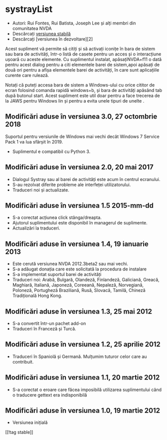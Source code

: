 # systrayList #

*   Autori: Rui Fontes, Rui Batista, Joseph Lee și alți membri din
    comunitatea NVDA
*   Descărcați [versiunea stabilă][1]
*   Descărcați [versiunea în dezvoltare][2]

Acest supliment vă permite să citiți și să activați iconițe în bara de
sistem sau bara de activități, într-o listă de casete pentru un acces și o
interacțiune ușoară cu aceste elemente. Cu suplimentul instalat,
apăsațiNVDA+f11 o dată pentru acest dialog pentru a citi elementele barei de
sistem,apoi apăsați de două ori pentru a afișa elementele barei de
activități, în care sunt aplicațiile curente care rulează.

Notați că puteți accesa bara de sistem a Windows-ului cu orice cititor de
ecran folosind comanda rapidă windows+b, și bara de activități apăsând tab
după butonul start. Acest supliment este util doar pentru a face trecerea de
la JAWS pentru Windows lin și pentru a evita unele tipuri de unelte .

## Modificări aduse în versiunea 3.0, 27 octombrie 2018 ##

Suportul pentru versiunile de Windows mai vechi decât Windows 7 Service Pack
1 va lua sfârșit în 2019.

* Suplimentul e compatibil cu Python 3.

## Modificări aduse în versiunea 2.0, 20 mai 2017 ##

* Dialogul Systray sau al barei de activități este acum în centrul
  ecranului.
* S-au rezolvat diferite probleme ale interfeței utilizatorului.
* Traduceri noi și actualizate.

## Modificări aduse în versiunea 1.5 2015-mm-dd ##

* S-a corectat acțiunea click stânga/dreapta.
* Ajutorul suplimentului este disponibil în managerul de suplimente.
* Actualizări la traduceri.

## Modificări aduse în versiunea 1.4, 19 ianuarie 2013 ##

* Este cerută versiunea NVDA 2012.3beta2 sau mai vechi.
* S-a adăugat donația care este solicitată la procedura de instalare
* S-a implementat suportul barei de activități
* Traduceri noi: Arabă, Bulgară, Olandeză, Finlandeză, Galiciană, Greacă,
  Maghiară, Italiană, Japoneză, Coreeană, Nepaleză, Norvegiană, Poloneză,
  Portugheză Braziliană, Rusă, Slovacă, Tamilă, Chineză Tradițională Hong
  Kong.

## Modificări aduse în versiunea 1.3, 25 mai 2012 ##

* S-a convertit într-un pachet add-on
* Traduceri în Franceză și Turcă.

## Modificări aduse în versiunea 1.2, 25 aprilie 2012 ##

* Traduceri în Spaniolă și Germană. Mulțumim tuturor celor care au
  contribuit.

## Modificări aduse în versiunea 1.1, 20 martie 2012 ##

* S-a corectat o eroare care făcea imposibilă utilizarea suplimentului când
  o traducere gettext era indisponibilă

## Modificări aduse în versiunea 1.0, 19 martie 2012 ##

* Versiunea inițială

[[!tag stable]]

[1]: https://addons.nvda-project.org/files/get.php?file=st
